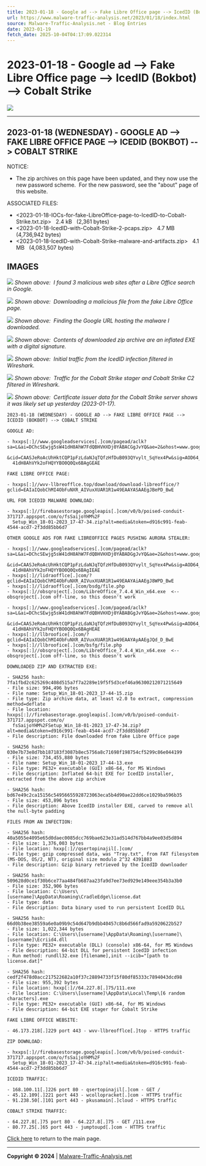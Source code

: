 ```yaml
---
title: 2023-01-18 - Google ad --> Fake Libre Office page --> IcedID (Bokbot) --> Cobalt Strike
url: https://www.malware-traffic-analysis.net/2023/01/18/index.html
source: Malware-Traffic-Analysis.net - Blog Entries
date: 2023-01-19
fetch_date: 2025-10-04T04:17:09.022314
---
```


# 2023-01-18 - Google ad --> Fake Libre Office page --> IcedID (Bokbot) --> Cobalt Strike

[![](../../../site-logo-01.gif)](../../../index.html)

---

## 2023-01-18 (WEDNESDAY) - GOOGLE AD --> FAKE LIBRE OFFICE PAGE --> ICEDID (BOKBOT) --> COBALT STRIKE

NOTICE:

* The zip archives on this page have been updated, and they now use the new password scheme.  For the new password, see the "about" page of this website.

ASSOCIATED FILES:

* <2023-01-18-IOCs-for-fake-LibreOffice-page-to-IcedID-to-Cobalt-Strike.txt.zip>   2.4 kB   (2,361 bytes)
* <2023-01-18-IcedID-with-Cobalt-Strike-2-pcaps.zip>   4.7 MB   (4,736,942 bytes)
* <2023-01-18-IcedID-with-Cobalt-Strike-malware-and-artifacts.zip>   4.1 MB   (4,083,507 bytes)

## IMAGES

![](2023-01-18-IcedID-image-01.jpg)
*Shown above:  I found 3 malicious web sites after a Libre Office search in Google.*

![](2023-01-18-IcedID-image-02.jpg)
*Shown above:  Downloading a malicious file from the fake Libre Office page.*

![](2023-01-18-IcedID-image-03.jpg)
*Shown above:  Finding the Google URL hosting the malware I downloaded.*

![](2023-01-18-IcedID-image-04.jpg)
*Shown above:  Contents of downloaded zip archive are an inflated EXE with a digital signature.*

![](2023-01-18-IcedID-image-05.jpg)
*Shown above:  Initial traffic from the IcedID infection filtered in Wireshark.*

![](2023-01-18-IcedID-image-06.jpg)
*Shown above:  Traffic for the Cobalt Strike stager and Cobalt Strike C2 filtered in Wireshark.*

![](2023-01-18-IcedID-image-07.jpg)
*Shown above:  Certificate issuer data for the Cobalt Strike server shows it was likely set up yesterday (2023-01-17).*

```
2023-01-18 (WEDNESDAY) - GOOGLE AD --> FAKE LIBRE OFFICE PAGE --> ICEDID (BOKBOT) --> COBALT STRIKE

GOOGLE AD:

- hxxps[:]//www.googleadservices[.]com/pagead/aclk?sa=L&ai=DChcSEwjg5sW41dH8AhW7FdQBHVHXDj0YABACGgJvYQ&ae=2&ohost=www.google.com
  &cid=CAASJeRoAcUhHktCQP1pFzLdaNJqTQfzHfDuB093QYvylt_SqYex4Pw&sig=AOD64_1RdayVj2gQNVLrJG7CAo_9zDJFbg&q&adurl&ved=2ahUKEwju1L6
  41dH8AhVYk2oFHQYYBO0Q0Qx6BAgGEAE

FAKE LIBRE OFFICE PAGE:

- hxxps[:]//wvv-llbreofflce.top/download/download-libreoffice/?gclid=EAIaIQobChMI4ObFuNXR_AIVuxXUAR1R1w49EAAYASAAEgJBePD_BwE

URL FOR ICEDID MALWARE DOWNLOAD:

- hxxps[:]//firebasestorage.googleapis[.]com/v0/b/poised-conduit-371717.appspot.com/o/fsSaijoYHM%2F
  Setup_Win_18-01-2023_17-47-34.zip?alt=media&token=d916c991-feab-4544-acd7-2f3dd85bb6d7

OTHER GOOGLE ADS FOR FAKE LIBREOFFICE PAGES PUSHING AURORA STEALER:

- hxxps[:]//www.googleadservices[.]com/pagead/aclk?sa=L&ai=DChcSEwjg5sW41dH8AhW7FdQBHVHXDj0YABADGgJvYQ&ae=2&ohost=www.google.com
  &cid=CAASJeRoAcUhHktCQP1pFzLdaNJqTQfzHfDuB093QYvylt_SqYex4Pw&sig=AOD64_0zee5mp3biEcnieV15oHlKYR4Okg&q&adurl&ved=2ahUKEwju1L6
  41dH8AhVYk2oFHQYYBO0Q0Qx6BAgIEAE
- hxxps[:]//lidraofflce[.]com/?gclid=EAIaIQobChMI4ObFuNXR_AIVuxXUAR1R1w49EAAYAiAAEgJ8WPD_BwE
- hxxps[:]//lidraofflce[.]com/bsdg/file.php
- hxxps[:]//obsqroject[.]com/LibreOffice_7.4.4_Win_x64.exe  <-- obsqroject[.]com off-line, so this doesn't work

- hxxps[:]//www.googleadservices[.]com/pagead/aclk?sa=L&ai=DChcSEwjg5sW41dH8AhW7FdQBHVHXDj0YABABGgJvYQ&ae=2&ohost=www.google.com
  &cid=CAASJeRoAcUhHktCQP1pFzLdaNJqTQfzHfDuB093QYvylt_SqYex4Pw&sig=AOD64_2ggq6KzYQxUQUxt5I7vsNZy07V0g&q&adurl&ved=2ahUKEwju1L6
  41dH8AhVYk2oFHQYYBO0Q0Qx6BAgHEAE
- hxxps[:]//llbroofice[.]com/?gclid=EAIaIQobChMI4ObFuNXR_AIVuxXUAR1R1w49EAAYAyAAEgJQd_D_BwE
- hxxps[:]//llbroofice[.]com/bsfg/file.php
- hxxps[:]//obsqroject[.]com/LibreOffice_7.4.4_Win_x64.exe  <-- obsqroject[.]com off-line, so this doesn't work

DOWNLOADED ZIP AND EXTRACTED EXE:

- SHA256 hash: 7fa1fbd2c625269c408d515a7f7a2289e19f5f5d3cef46a96300212071215649
- File size: 994,496 bytes
- File name: Setup_Win_18-01-2023_17-44-15.zip
- File type: Zip archive data, at least v2.0 to extract, compression method=deflate
- File location: hxxps[:]//firebasestorage.googleapis[.]com/v0/b/poised-conduit-371717.appspot.com/o/
  fsSaijoYHM%2FSetup_Win_18-01-2023_17-47-34.zip?alt=media&token=d916c991-feab-4544-acd7-2f3dd85bb6d7
- File description: File downloaded from fake Libre Office page

- SHA256 hash: 030e7b73e8d7bb187183f3087b8ec5756a8c71698f198754cf5299c86e044199
- File size: 734,455,880 bytes
- File name: Setup_Win_18-01-2023_17-44-13.exe
- File type: PE32+ executable (GUI) x86-64, for MS Windows
- File description: Inflated 64-bit EXE for IcedID installer, extracted from the above zip archive

- SHA256 hash: bd67e49c2ca15156c54956655928723063eca5b4d90ae22dd6ce1029ba596b35
- File size: 453,896 bytes
- File description: Above IcedID installer EXE, carved to remove all the null-byte padding

FILES FROM AN INFECTION:

- SHA256 hash: 40a5055e4095e65d0daec0085dcc769bae623e31ad514d767bb4a9ee03d5d894
- File size: 1,376,003 bytes
- File location: hxxp[:]//qsertopinajil[.]com/
- File type: gzip compressed data, was "Tray.txt", from FAT filesystem (MS-DOS, OS/2, NT), original size modulo 2^32 4391883
- File description: Gzip binary retrieved by the IcedID downloader

- SHA256 hash: 509628d0ce1f30b6ce77aa484fb687aa23fa9d7ee73ed929e149eee354b3a3b0
- File size: 352,906 bytes
- File location: C:\Users\[username]\AppData\Roaming\CradleEdge\license.dat
- File type: data
- File description: Data binary used to run persistent IcedID DLL

- SHA256 hash: 66d0b38ee38559a6e0a09b9c54d647b9dbb40457c8b6d566fad9a5920622b527
- File size: 1,022,344 bytes
- File location: C:\Users\[username]\AppData\Roaming\[username]\[username]\Ecriid4.dll
- File type: PE32+ executable (DLL) (console) x86-64, for MS Windows
- File description: 64-bit DLL for persistent IcedID infection
- Run method: rundll32.exe [filename],init --icib="[path to license.dat]"

- SHA256 hash: cedf2f478d0acc217522682a10f37c28894733f15f80df85333c7894043dcd98
- File size: 955,392 bytes
- File location: hxxp[:]//64.227.8[.]75/111.exe
- File location: C:\Users\[username]\AppData\Local\Temp\[6 random characters].exe
- File type: PE32+ executable (GUI) x86-64, for MS Windows
- File description: 64-bit EXE stager for Cobalt Strike

FAKE LIBRE OFFICE WEBSITE:

- 46.173.218[.]229 port 443 - wvv-llbreofflce[.]top - HTTPS traffic

ZIP DOWNLOAD:

- hxxps[:]//firebasestorage.googleapis[.]com/v0/b/poised-conduit-371717.appspot.com/o/fsSaijoYHM%2F
  Setup_Win_18-01-2023_17-47-34.zip?alt=media&token=d916c991-feab-4544-acd7-2f3dd85bb6d7

ICEDID TRAFFIC:

- 168.100.11[.]226 port 80 - qsertopinajil[.]com - GET /
- 45.12.109[.]221 port 443 - wcollopracket[.]com - HTTPS traffic
- 91.238.50[.]101 port 443 - pkusamain[.]cloud - HTTPS traffic

COBALT STRIKE TRAFFIC:

- 64.227.8[.]75 port 80 - 64.227.8[.]75 - GET /111.exe
- 80.77.25[.]65 port 443 - jumptoupd[.]com - HTTPS traffic
```

[Click here](../../../index.html) to return to the main page.

---

**Copyright © 2024** | [Malware-Traffic-Analysis.net](../../../index.html)